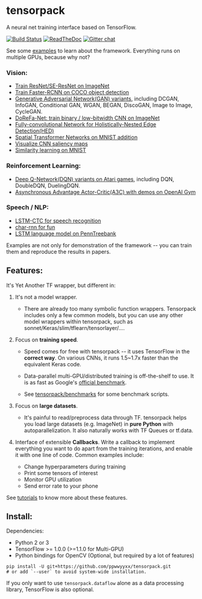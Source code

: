 # tensorpack
A neural net training interface based on TensorFlow.

[![Build Status](https://travis-ci.org/ppwwyyxx/tensorpack.svg?branch=master)](https://travis-ci.org/ppwwyyxx/tensorpack)
[![ReadTheDoc](https://readthedocs.org/projects/tensorpack/badge/?version=latest)](http://tensorpack.readthedocs.io/en/latest/index.html)
[![Gitter chat](https://badges.gitter.im/gitterHQ/gitter.png)](https://gitter.im/tensorpack/users)

See some [examples](examples) to learn about the framework. Everything runs on multiple GPUs, because why not?

### Vision:
+ [Train ResNet/SE-ResNet on ImageNet](examples/ResNet)
+ [Train Faster-RCNN on COCO object detection](examples/FasterRCNN)
+ [Generative Adversarial Network(GAN) variants](examples/GAN), including DCGAN, InfoGAN, Conditional GAN, WGAN, BEGAN, DiscoGAN, Image to Image, CycleGAN.
+ [DoReFa-Net: train binary / low-bitwidth CNN on ImageNet](examples/DoReFa-Net)
+ [Fully-convolutional Network for Holistically-Nested Edge Detection(HED)](examples/HED)
+ [Spatial Transformer Networks on MNIST addition](examples/SpatialTransformer)
+ [Visualize CNN saliency maps](examples/Saliency)
+ [Similarity learning on MNIST](examples/SimilarityLearning)

### Reinforcement Learning:
+ [Deep Q-Network(DQN) variants on Atari games](examples/DeepQNetwork), including DQN, DoubleDQN, DuelingDQN.
+ [Asynchronous Advantage Actor-Critic(A3C) with demos on OpenAI Gym](examples/A3C-Gym)

### Speech / NLP:
+ [LSTM-CTC for speech recognition](examples/CTC-TIMIT)
+ [char-rnn for fun](examples/Char-RNN)
+ [LSTM language model on PennTreebank](examples/PennTreebank)

Examples are not only for demonstration of the framework -- you can train them and reproduce the results in papers.

## Features:

It's Yet Another TF wrapper, but different in:
1. It's not a model wrapper.
	+ There are already too many symbolic function wrappers.
		Tensorpack includes only a few common models,
	  but you can use any other model wrappers within tensorpack, such as sonnet/Keras/slim/tflearn/tensorlayer/....

2. Focus on __training speed__.
	+	Speed comes for free with tensorpack -- it uses TensorFlow in the __correct way__.
	  On various CNNs, it runs 1.5~1.7x faster than the equivalent Keras code.

	+ Data-parallel multi-GPU/distributed training is off-the-shelf to use. It is as fast as Google's [official benchmark](https://www.tensorflow.org/performance/benchmarks).

	+ See [tensorpack/benchmarks](https://github.com/tensorpack/benchmarks) for some benchmark scripts.

3. Focus on __large datasets__.
	+ It's painful to read/preprocess data through TF.
		tensorpack helps you load large datasets (e.g. ImageNet) in __pure Python__ with autoparallelization.
		It also naturally works with TF Queues or tf.data.

4. Interface of extensible __Callbacks__.
	Write a callback to implement everything you want to do apart from the training iterations, and
	enable it with one line of code. Common examples include:
	+ Change hyperparameters during training
	+ Print some tensors of interest
	+ Monitor GPU utilization
	+ Send error rate to your phone

See [tutorials](http://tensorpack.readthedocs.io/en/latest/tutorial/index.html) to know more about these features.

## Install:

Dependencies:

+ Python 2 or 3
+ TensorFlow >= 1.0.0 (>=1.1.0 for Multi-GPU)
+ Python bindings for OpenCV (Optional, but required by a lot of features)
```
pip install -U git+https://github.com/ppwwyyxx/tensorpack.git
# or add `--user` to avoid system-wide installation.
```
If you only want to use `tensorpack.dataflow` alone as a data processing library, TensorFlow is also optional.
